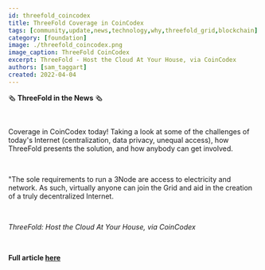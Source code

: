 ```yaml
---
id: threefold_coincodex
title: ThreeFold Coverage in CoinCodex
tags: [community,update,news,technology,why,threefold_grid,blockchain]
category: [foundation]
image: ./threefold_coincodex.png
image_caption: ThreeFold CoinCodex
excerpt: ThreeFold - Host the Cloud At Your House, via CoinCodex
authors: [sam_taggart]
created: 2022-04-04
---
```


🗞 **ThreeFold in the News** 🗞

<br/>

Coverage in CoinCodex today! Taking a look at some of the challenges of today's Internet (centralization, data privacy, unequal access), how ThreeFold presents the solution, and how anybody can get involved.

<br/>

"The sole requirements to run a 3Node are access to electricity and network. As such, virtually anyone can join the Grid and aid in the creation of a truly decentralized Internet.

<br/>

*ThreeFold: Host the Cloud At Your House, via CoinCodex*

<br/>

**Full article [here](https://coincodex.com/article/14083/threefold-host-the-cloud-at-your-house/)**
